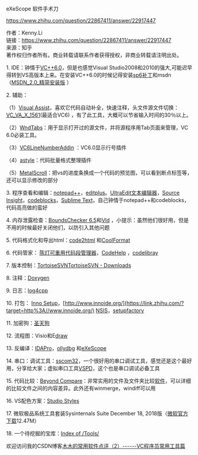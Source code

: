 eXeScope 软件手术刀



https://www.zhihu.com/question/22867411/answer/22917447



作者：Kenny.Li  
链接：https://www.zhihu.com/question/22867411/answer/22917447  
来源：知乎  
著作权归作者所有。商业转载请联系作者获得授权，非商业转载请注明出处。  
  

1\. IDE：钟情于[VC++6.0](https://link.zhihu.com/?target=http%3A//www.xiazaiba.com/html/350.html)，但是也感觉Visual Studio2008和2010的强大,可能迟早得转到VS高版本上来。在安装VC++6.0的时候记得安装[sp6补丁](https://link.zhihu.com/?target=http%3A//download.microsoft.com/download/1/9/f/19fe4660-5792-4683-99e0-8d48c22eed74/Vs6sp6.exe)和msdn（[MSDN\_2.0\_精简安装版](https://link.zhihu.com/?target=http%3A//pan.baidu.com/share/link%3Fuk%3D336545619%26shareid%3D3093347918) ）

2\. 辅助：

（1）[Visual Assist](https://link.zhihu.com/?target=http%3A//www.0daydown.com/12/145990.html)，喜欢它代码自动补全，快速注释，头文件源文件切换：[VC\_VA\_X_1561](https://link.zhihu.com/?target=http%3A//www.crearo.com/~dywang/public/VA_X_1561.rar)(最适合VC6) ，有了此工具，大概可以节省输入时间的30％以上。

（2）[WndTabs](https://link.zhihu.com/?target=http%3A//www.wndtabs.com/)：用于显示打开过的源文件，并将源程序用Tab页面来管理，VC 6.0必装工具。

（3）[VC6LineNumberAddin](https://link.zhihu.com/?target=http%3A//ishare.iask.sina.com.cn/f/9405050.html%3Ffrom%3Dlike) ：VC6.0显示行号插件

（4）[astyle](https://link.zhihu.com/?target=http%3A//astyle.sourceforge.net/)：代码批量格式整理插件

（5）[MetalScroll](https://link.zhihu.com/?target=http%3A//download.csdn.net/download/cook_book/4514500)：把vs的进度条换成一个代码的预览图，可以看到断点标签等，还可以显示修改的部分

3\. 程序查看和编辑：[notepad++](https://link.zhihu.com/?target=http%3A//notepad-plus-plus.org/download/v5.9.8.html)，[editplus](https://link.zhihu.com/?target=http%3A//www.xiazaiba.com/html/184.html)。[UltraEdit文本编辑器](https://link.zhihu.com/?target=http%3A//www.xiazaiba.com/html/189.html)，[Source Insight](https://link.zhihu.com/?target=http%3A//www.xiazaiba.com/html/3328.html)，[codeblocks](https://link.zhihu.com/?target=http%3A//www.codeblocks.org/downloads)，[Sublime Text](https://link.zhihu.com/?target=http%3A//www.pc6.com/softview/SoftView_59221.html)，自己钟情于notepad++和codeblocks，代码高亮做的蛮好

4\. 内存泄露检查：[BoundsChecker 6.5](https://link.zhihu.com/?target=http%3A//download.csdn.net/download/midle110/4804451)和[Vld](https://link.zhihu.com/?target=http%3A//vld.codeplex.com/) ，小提示：虽然他们很好用，但是不用的时候最好关闭他们，以防引入其他问题

5\. 代码格式化和导出html：[code2html](https://link.zhihu.com/?target=http%3A//www.appinn.com/Code2HTML/) 和[CoolFormat](https://link.zhihu.com/?target=http%3A//blog.csdn.net/akof1314/article/details/5355948)

6\. 代码管家： [陈灯可重用代码段管理器](https://link.zhihu.com/?target=http%3A//blog.sina.com.cn/chendeng)，[CodeHelp](https://link.zhihu.com/?target=http%3A//code.google.com/p/nulldo/) ，[codelibray](https://link.zhihu.com/?target=http%3A//www.xiazaiba.com/html/3531.html)

7\. 版本控制：[TortoiseSVN](https://link.zhihu.com/?target=http%3A//tortoisesvn.net/downloads.html)[TortoiseSVN - Downloads](https://link.zhihu.com/?target=http%3A//tortoisesvn.net/downloads.html)

8\. 注释：[Doxygen](https://link.zhihu.com/?target=http%3A//freecode.com/projects/doxygen)

9\. 日志：[log4cpp](https://link.zhihu.com/?target=http%3A//log4cpp.sourceforge.net/)

10\. 打包： [Inno Setup](https://link.zhihu.com/?target=http%3A//www.jrsoftware.org/isdl.php)，[http://www.innoide.org/](https://link.zhihu.com/?target=http%3A//www.innoide.org/) [NSIS](https://link.zhihu.com/?target=http%3A//www.flighty.cn/html/soft/20100429_76.html)，[setupfactory](https://link.zhihu.com/?target=http%3A//www.crsky.com/soft/45.html)

11\. 加密狗：[圣天狗](https://link.zhihu.com/?target=https%3A//safenet.gemalto.cn/data-encryption/protectapp-application-protection/)

12\. 流程图：Visio和E[draw](https://link.zhihu.com/?target=http%3A//www.portablesoft.org/edraw-mind-map/)

13\. 反编译：[IDAPro](https://link.zhihu.com/?target=http%3A//www.cr173.com/soft/14313.html)，[ollydbg](https://link.zhihu.com/?target=http%3A//www.pediy.com/tools/Debuggers.htm) 和[eXeScope](https://link.zhihu.com/?target=http%3A//www.downxia.com/downinfo/1537.html)

14\. 串口：调试工具：[sscom32](https://link.zhihu.com/?target=http%3A//www.xiazaiba.com/html/86068.html)，一个很好用的串口调试工具，感觉还是这个最好用，分享给大家；虚拟串口工具[VSPD](https://link.zhihu.com/?target=http%3A//www.cr173.com/soft/21406.html)，这个也是串口调试必备工具

15\. 代码比较：[Beyond Compare](https://link.zhihu.com/?target=http%3A//xiazai.xiazaiba.com/Soft/B/BeyondCompare_3.3.3.14128_XiaZaiBa.exe)：非常实用的文件及文件夹比较[软件](https://link.zhihu.com/?target=http%3A//www.xiazaiba.com/)，可以详细的比较文件之间的内容差异。此外还有winmerge，windiff可以用

16\. VS配色方案：[Studio Styles](https://link.zhihu.com/?target=http%3A//studiostyl.es/)

17\. 微软极品系统工具套装Sysinternals Suite December 18, 2018版（[微软官方下载](https://link.zhihu.com/?target=http%3A//download.sysinternals.com/files/SysinternalsSuite.zip)12.47M）

18\. 一个待挖掘的宝库：[Index of /Tools/](https://link.zhihu.com/?target=http%3A//down.52pojie.cn/Tools/)

  

欢迎访问我的CSDN博客[木木的常用软件点评（2）------VC程序员常用工具篇](https://link.zhihu.com/?target=http%3A//blog.csdn.net/liquanhai/article/details/7215045)






























































































